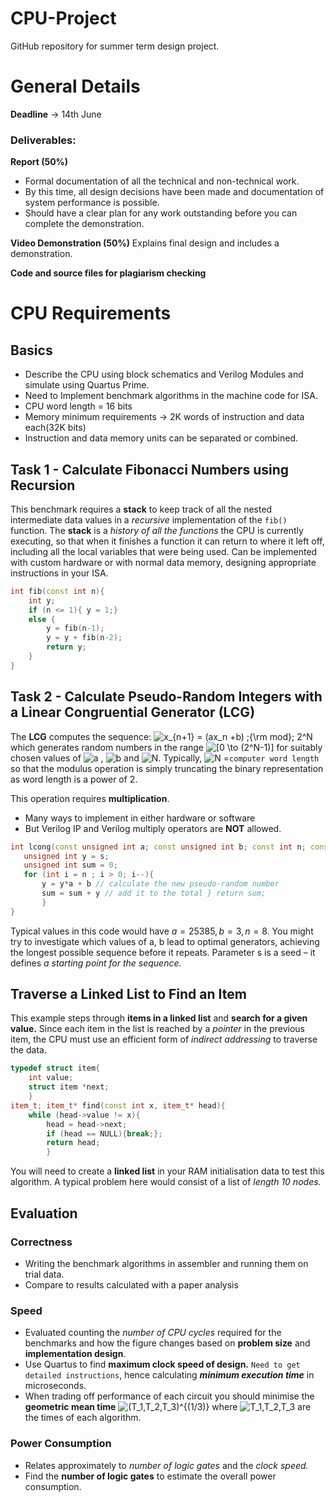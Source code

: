 # CPU-Project

GitHub repository for summer term design project.

# General Details

**Deadline** -> 14th June
### Deliverables:

**Report (50%)**

 - Formal documentation of all the technical and non-technical work.
 - By this time, all design decisions have been made and documentation of system performance is possible.
 - Should have a clear plan for any work outstanding before you can complete the demonstration. 
 

**Video Demonstration (50%)**
Explains final design and includes a demonstration.

**Code and source files for plagiarism checking**

# CPU Requirements

## Basics

 - Describe the CPU using block schematics and Verilog Modules and simulate using Quartus Prime. 
 - Need to Implement benchmark algorithms in the machine code for ISA. 
 - CPU word length = 16 bits
 - Memory minimum requirements -> 2K words of instruction and data each(32K bits)
 - Instruction and data memory units can be separated or combined. 

## Task 1 - Calculate Fibonacci Numbers using Recursion
This benchmark requires a **stack** to keep track of all the nested intermediate data values in a *recursive* implementation of the `fib() ` function. 
The **stack** is a *history of all the functions* the CPU is currently executing, so that when it finishes a function it can return to where it left off, including all the local variables that were being used.
Can be implemented with custom hardware or with normal data memory, designing appropriate instructions in your ISA. 
``` c++
int fib(const int n){ 
	int y; 
	if (n <= 1){ y = 1;} 
	else { 
		y = fib(n-1); 
		y = y + fib(n-2); 
		return y; 
	}
}
```

## Task 2 - Calculate Pseudo-Random Integers with a Linear Congruential Generator (LCG)
The **LCG** computes the sequence: ![x_{n+1} = (ax_n +b) \;{\rm mod}\; 2^N](https://render.githubusercontent.com/render/math?math=x_%7Bn%2B1%7D%20%3D%20(ax_n%20%2Bb)%20%5C%3B%7B%5Crm%20mod%7D%5C%3B%202%5EN) which generates random numbers in the range ![\[0 \to (2^N-1)\]](https://render.githubusercontent.com/render/math?math=%5B0%20%5Cto%20(2%5EN-1)%5D) for suitably chosen values of ![a](https://render.githubusercontent.com/render/math?math=a) , ![b](https://render.githubusercontent.com/render/math?math=b) and ![N](https://render.githubusercontent.com/render/math?math=N). Typically, ![N =](https://render.githubusercontent.com/render/math?math=N%20%3D)`computer word length` so that the modulus operation is simply truncating the binary representation as word length is a power of 2. 

This operation requires **multiplication**. 

 - Many ways to implement in either hardware or software
 - But Verilog IP and Verilog multiply operators are **NOT** allowed.
 ``` c++
 int lcong(const unsigned int a; const unsigned int b; const int n; const unsigned int s) {
	unsigned int y = s; 
	unsigned int sum = 0; 
	for (int i = n ; i > 0; i--){ 
		y = y*a + b // calculate the new pseudo-random number 
		sum = sum + y // add it to the total } return sum; 
		}
}
  ```

Typical values in this code would have $a=25385, b =3, n=8$.
You might try to investigate which values of a, b lead to optimal generators, achieving the longest possible sequence before it repeats. Parameter s is a seed – it defines *a starting point for the sequence.*

## Traverse a Linked List to Find an Item
This example steps through **items in a linked list** and **search for a given value.** Since each item in the list is reached by a *pointer* in the previous item, the CPU must use an efficient form of *indirect addressing* to traverse the data.
``` c++ 
typedef struct item{ 
	int value; 
	struct item *next; 
	} 
item_t; item_t* find(const int x, item_t* head){ 
	while (head->value != x){ 
		head = head->next; 
		if (head == NULL){break;}; 
		return head; 
		}
```
You will need to create a **linked list** in your RAM initialisation data to test this algorithm. A typical problem here would consist of a list of *length 10 nodes.*

## Evaluation
### Correctness
- Writing the benchmark algorithms in assembler  and running them on trial data. 
- Compare to results calculated with a paper analysis

### Speed
- Evaluated counting the *number of CPU cycles* required for the benchmarks and how the figure changes based on **problem size** and **implementation design**. 
- Use Quartus to find **maximum clock speed of design.** `Need to get detailed instructions`, hence calculating ***minimum execution time*** in microseconds. 
- When trading off performance of each circuit you should minimise the **geometric mean time**  ![(T_1,T_2,T_3)^{(1/3)}](https://render.githubusercontent.com/render/math?math=(T_1%2CT_2%2CT_3)%5E%7B(1%2F3)%7D) where ![T_1,T_2,T_3](https://render.githubusercontent.com/render/math?math=T_1%2CT_2%2CT_3) are the times of each algorithm. 

### Power Consumption
- Relates approximately to *number of logic gates* and the *clock speed.* 
- Find the **number of logic gates** to estimate the overall power consumption. 
